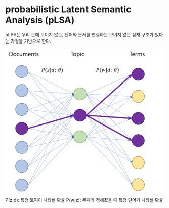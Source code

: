 # probabilistic Latent Semantic Analysis (pLSA)

pLSA는 우리 눈에 보이지 않는, 단어와 문서를 연결하는 보이지 않는 잠재 구조가 있다는 가정을 기반으로 한다.

![pLSA](./pLSA.png)

P(z|d): 특정 토픽이 나타날 확률
P(w|z): 주제가 정해졌을 때 특정 단어가 나타날 확률